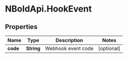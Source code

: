 # NBoldApi.HookEvent

## Properties

Name | Type | Description | Notes
------------ | ------------- | ------------- | -------------
**code** | **String** | Webhook event code | [optional] 


